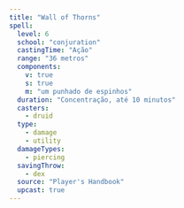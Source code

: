 ```yaml
---
title: "Wall of Thorns"
spell:
  level: 6
  school: "conjuration"
  castingTime: "Ação"
  range: "36 metros"
  components:
    v: true
    s: true
    m: "um punhado de espinhos"
  duration: "Concentração, até 10 minutos"
  casters:
    - druid
  type:
    - damage
    - utility
  damageTypes:
    - piercing
  savingThrow:
    - dex
  source: "Player's Handbook"
  upcast: true
---
```

